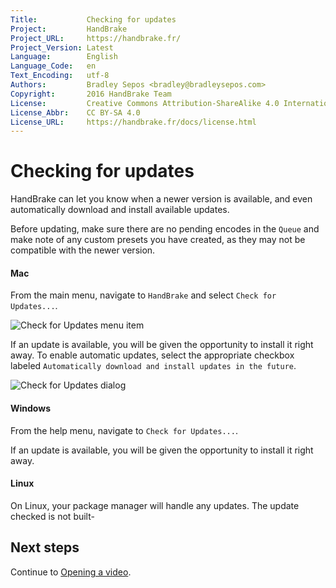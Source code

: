 ```yaml
---
Title:           Checking for updates
Project:         HandBrake
Project_URL:     https://handbrake.fr/
Project_Version: Latest
Language:        English
Language_Code:   en
Text_Encoding:   utf-8
Authors:         Bradley Sepos <bradley@bradleysepos.com>
Copyright:       2016 HandBrake Team
License:         Creative Commons Attribution-ShareAlike 4.0 International
License_Abbr:    CC BY-SA 4.0
License_URL:     https://handbrake.fr/docs/license.html
---
```


Checking for updates
====================

HandBrake can let you know when a newer version is available, and even automatically download and install available updates.

Before updating, make sure there are no pending encodes in the `Queue` and make note of any custom presets you have created, as they may not be compatible with the newer version.

#### Mac

From the main menu, navigate to `HandBrake` and select `Check for Updates...`.

![Check for Updates menu item](../images/mac/check-for-updates-menu-item.png)

If an update is available, you will be given the opportunity to install it right away. To enable automatic updates, select the appropriate checkbox labeled `Automatically download and install updates in the future`.

![Check for Updates dialog](../images/mac/check-for-updates.png)

#### Windows
From the help menu, navigate to `Check for Updates...`.

If an update is available, you will be given the opportunity to install it right away.

#### Linux

On Linux, your package manager will handle any updates. The update checked is not built-


## Next steps

Continue to [Opening a video](../workflow/open-video-source.html).
